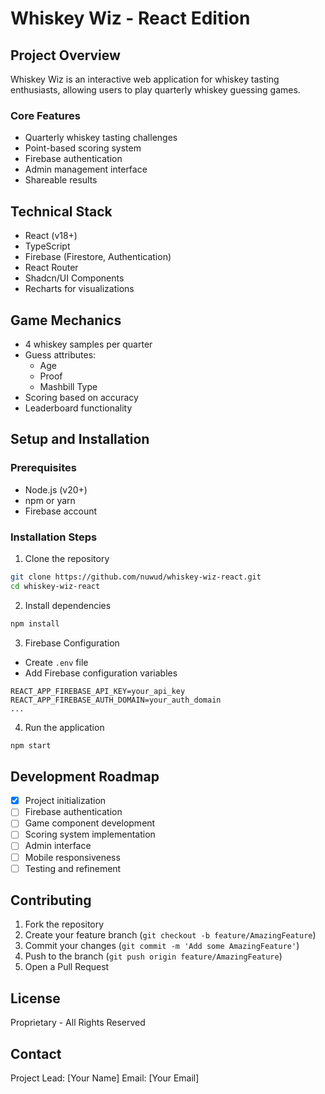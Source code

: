 # Whiskey Wiz - React Edition

## Project Overview
Whiskey Wiz is an interactive web application for whiskey tasting enthusiasts, allowing users to play quarterly whiskey guessing games.

### Core Features
- Quarterly whiskey tasting challenges
- Point-based scoring system
- Firebase authentication
- Admin management interface
- Shareable results

## Technical Stack
- React (v18+)
- TypeScript
- Firebase (Firestore, Authentication)
- React Router
- Shadcn/UI Components
- Recharts for visualizations

## Game Mechanics
- 4 whiskey samples per quarter
- Guess attributes:
  - Age
  - Proof
  - Mashbill Type
- Scoring based on accuracy
- Leaderboard functionality

## Setup and Installation

### Prerequisites
- Node.js (v20+)
- npm or yarn
- Firebase account

### Installation Steps
1. Clone the repository
```bash
git clone https://github.com/nuwud/whiskey-wiz-react.git
cd whiskey-wiz-react
```

2. Install dependencies
```bash
npm install
```

3. Firebase Configuration
- Create `.env` file
- Add Firebase configuration variables
```
REACT_APP_FIREBASE_API_KEY=your_api_key
REACT_APP_FIREBASE_AUTH_DOMAIN=your_auth_domain
...
```

4. Run the application
```bash
npm start
```

## Development Roadmap
- [x] Project initialization
- [ ] Firebase authentication
- [ ] Game component development
- [ ] Scoring system implementation
- [ ] Admin interface
- [ ] Mobile responsiveness
- [ ] Testing and refinement

## Contributing
1. Fork the repository
2. Create your feature branch (`git checkout -b feature/AmazingFeature`)
3. Commit your changes (`git commit -m 'Add some AmazingFeature'`)
4. Push to the branch (`git push origin feature/AmazingFeature`)
5. Open a Pull Request

## License
Proprietary - All Rights Reserved

## Contact
Project Lead: [Your Name]
Email: [Your Email]
